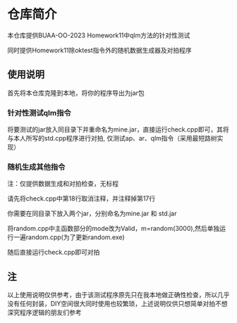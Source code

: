 # 仓库简介

本仓库提供BUAA-OO-2023 Homework11中qlm方法的针对性测试

同时提供Homework11除oktest指令外的随机数据生成器及对拍程序

## 使用说明

首先将本仓库克隆到本地，将你的程序导出为jar包

### 针对性测试qlm指令

将要测试的jar放入同目录下并重命名为mine.jar，直接运行check.cpp即可，其将与本人所写的std.cpp程序进行对拍, 仅测试ap、ar、qlm指令（采用最短路树实现）

### 随机生成其他指令

注：仅提供数据生成和对拍检查，无标程

请先将check.cpp中第18行取消注释，并注释掉第17行

你需要在同目录下放入两个jar，分别命名为mine.jar 和 std.jar

将random.cpp中主函数部分的mode改为Valid，m=random(3000),然后单独运行一遍random.cpp(为了更新random.exe)

随后直接运行check.cpp即可对拍


## 注

以上使用说明仅供参考，由于该测试程序原先只在我本地做正确性检查，所以几乎没有任何封装，DIY空间很大同时使用也较繁琐，上述说明仅供只想简单对拍不想深究程序逻辑的朋友们参考
